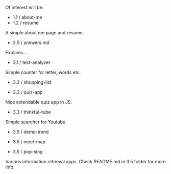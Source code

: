 Of interest will be:

 * 1.1 / about-me
 * 1.2 / resume

A simple about me page and resume.

 * 2.5 / answers.md

Explains...

 * 3.1 / text-analyzer

Simple counter for letter, words etc.

 * 3.2 / shopping-list

 * 3.2 / quiz-app

Nice extendable quiz app in JS.

 * 3.3 / thinkful-tube

Simple searcher for Youtube.

 * 3.5 / demo-trend

 * 3.5 / meet-map

 * 3.5 / pop-sing

Various information retrieval apps.
Check README.md in 3.5 folder for more info.
